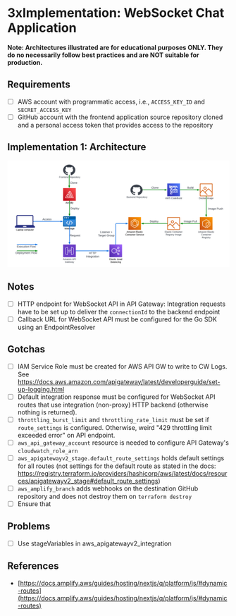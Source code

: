 # 3xImplementation: WebSocket Chat Application

**Note: Architectures illustrated are for educational purposes ONLY. They do no necessarily follow best practices and are NOT suitable for production.**

## Requirements
- [ ] AWS account with programmatic access, i.e., `ACCESS_KEY_ID` and `SECRET_ACCESS_KEY`
- [ ] GitHub account with the frontend application source repository cloned and a personal access token that provides access to the repository

## Implementation 1: Architecture
![architecture 1](./docs/architecture_1.png)



## Notes
- [ ] HTTP endpoint for WebSocket API in API Gateway: Integration requests have to be set up to deliver the `connectionId` to the backend endpoint
- [ ] Callback URL for WebSocket API must be configured for the Go SDK using an EndpointResolver
## Gotchas
- [ ] IAM Service Role must be created for AWS API GW to write to CW Logs. See https://docs.aws.amazon.com/apigateway/latest/developerguide/set-up-logging.html
- [ ] Default integration response must be configured for WebSocket API routes that use integration (non-proxy) HTTP backend (otherwise nothing is returned).
- [ ] `throttling_burst_limit` and `throttling_rate_limit` must be set if `route_settings` is configured. Otherwise, weird "429 throttling limit exceeded error" on API endpoint. 
- [ ] `aws_api_gateway_account` resource is needed to configure API Gateway's `cloudwatch_role_arn`
- [ ] `aws_apigatewayv2_stage.default_route_settings` holds default settings for all routes (not settings for the default route as stated in the docs: https://registry.terraform.io/providers/hashicorp/aws/latest/docs/resources/apigatewayv2_stage#default_route_settings)
- [ ] `aws_amplify_branch` adds webhooks on the destination GitHub repository and does not destroy them on `terraform destroy`
- [ ] Ensure that 
## Problems
- [ ] Use stageVariables in aws_apigatewayv2_integration

## References
- [https://docs.amplify.aws/guides/hosting/nextjs/q/platform/js/#dynamic-routes](https://docs.amplify.aws/guides/hosting/nextjs/q/platform/js/#dynamic-routes)
